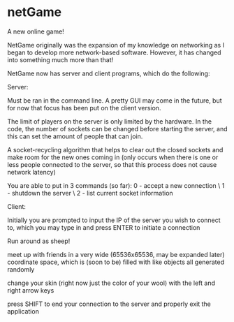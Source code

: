 # netGame
A new online game!

NetGame originally was the expansion of my knowledge on networking as I began to develop more network-based software.
However, it has changed into something much more than that!

NetGame now has server and client programs, which do the following:

Server:

  Must be ran in the command line. A pretty GUI may come in the future, but for now that focus has been put
  on the client version.
  
  The limit of players on the server is only limited by the hardware. In the code, the number of sockets can be changed before starting the server,
  and this can set the amount of people that can join.
  
  A socket-recycling algorithm that helps to clear out the closed sockets and make room for the new ones coming in (only occurs when there is one or less
  people connected to the server, so that this process does not cause network latency)
  
  You are able to put in 3 commands (so far): 0 - accept a new connection \ 1 - shutdown the server \ 2 - list current socket information
  
  
Client:

  Initially you are prompted to input the IP of the server you wish to connect to, which you may type in and press ENTER to initiate a connection

  Run around as sheep!
  
  meet up with friends in a very wide (65536x65536, may be expanded later) coordinate space, which is (soon to be) filled with like objects all generated randomly
  
  change your skin (right now just the color of your wool) with the left and right arrow keys
  
  press SHIFT to end your connection to the server and properly exit the application
